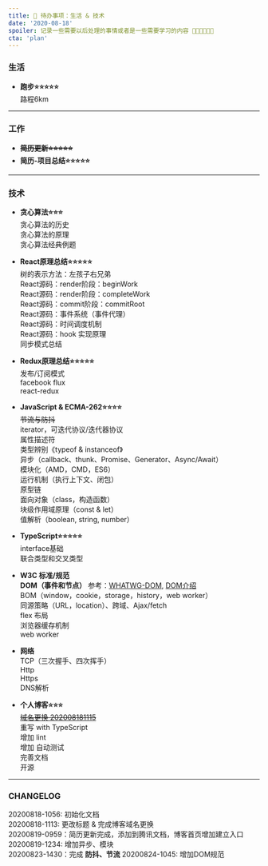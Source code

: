 ```yaml
---
title: 📜 待办事项：生活 & 技术
date: '2020-08-18'
spoiler: 记录一些需要以后处理的事情或者是一些需要学习的内容 💪💪💪💪💪💪
cta: 'plan'
---
```


### 生活  
- **跑步⭐⭐⭐⭐⭐**  
路程6km  

---

### 工作  
- **~~简历更新⭐⭐⭐⭐⭐~~**  
- **简历-项目总结⭐⭐⭐⭐⭐**

---

### 技术
- **贪心算法⭐⭐⭐**  
贪心算法的历史  
贪心算法的原理  
贪心算法经典例题  

- **React原理总结⭐⭐⭐⭐⭐**  
树的表示方法：左孩子右兄弟  
React源码：render阶段：beginWork  
React源码：render阶段：completeWork  
React源码：commit阶段：commitRoot  
React源码：事件系统（事件代理）  
React源码：时间调度机制    
React源码：hook 实现原理  
同步模式总结  

- **Redux原理总结⭐⭐⭐⭐⭐**  
发布/订阅模式  
facebook flux  
react-redux  

- **JavaScript & ECMA-262⭐⭐⭐⭐**  
~~节流与防抖~~  
iterator，可迭代协议/迭代器协议  
属性描述符  
类型辨别《typeof & instanceof》  
异步（callback、thunk、Promise、Generator、Async/Await）  
模块化（AMD，CMD，ES6）  
运行机制（执行上下文、闭包）  
原型链  
面向对象（class，构造函数）  
块级作用域原理（const & let）   
值解析（boolean, string, number）  

- **TypeScript⭐⭐⭐⭐⭐**  
interface基础  
联合类型和交叉类型    

- **W3C 标准/规范**  
**DOM（事件和节点）**  参考：[WHATWG-DOM](https://dom.spec.whatwg.org/), [DOM介绍](https://wangdoc.com/javascript/dom/index.html)  
BOM（window，cookie，storage，history，web worker）  
同源策略（URL，location）、跨域、Ajax/fetch      
flex 布局  
浏览器缓存机制  
web worker  

- **网络**  
TCP（三次握手、四次挥手）   
Http  
Https  
DNS解析  

- **个人博客⭐⭐⭐**  
~~[域名更换 202008181115](http://www.shifeiqi.top)~~   
重写 with TypeScript  
增加 lint  
增加 自动测试    
完善文档  
开源  

---

### CHANGELOG
20200818-1056: 初始化文档  
20200818-1113: 更改标题 & 完成博客域名更换  
20200819-0959：简历更新完成，添加到腾讯文档，博客首页增加建立入口  
20200819-1234: 增加异步、模块  
20200823-1430：完成 **防抖、节流**
20200824-1045: 增加DOM规范  